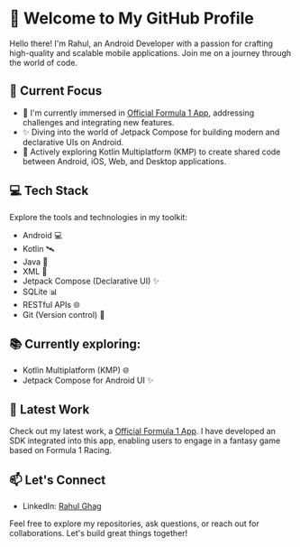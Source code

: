 # 👋 Welcome to My GitHub Profile

Hello there! I'm Rahul, an Android Developer with a passion for crafting high-quality and scalable mobile applications. Join me on a journey through the world of code.
## 🚀 Current Focus

- 🔭 I'm currently immersed in [Official Formula 1 App](https://play.google.com/store/apps/details?id=com.softpauer.f1timingapp2014.basic&hl=en&gl=US), addressing challenges and integrating new features.
- ✨ Diving into the world of Jetpack Compose for building modern and declarative UIs on Android.
- 🌱 Actively exploring Kotlin Multiplatform (KMP) to create shared code between Android, iOS, Web, and Desktop applications.

## 💻 Tech Stack

Explore the tools and technologies in my toolkit:

- Android :computer:
- Kotlin :artificial_satellite:
- Java 📜
- XML 🧩
- Jetpack Compose (Declarative UI) ✨
- SQLite 📊
- RESTful APIs 🌐
- Git (Version control) 🔄

## 📚 Currently exploring:

- Kotlin Multiplatform (KMP) 🌐
- Jetpack Compose for Android UI ✨

## :helicopter: Latest Work

Check out my latest work, a [Official Formula 1 App](https://play.google.com/store/apps/details?id=com.softpauer.f1timingapp2014.basic&hl=en&gl=US). I have developed an SDK integrated into this app, enabling users to engage in a fantasy game based on Formula 1 Racing.

## 📫 Let's Connect

- LinkedIn: [Rahul Ghag](https://www.linkedin.com/in/rahul-ghag/)

Feel free to explore my repositories, ask questions, or reach out for collaborations. Let's build great things together!

